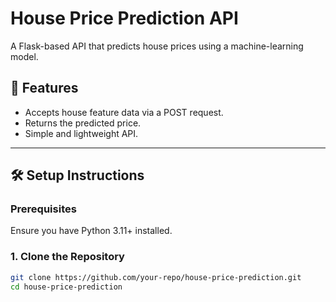# House Price Prediction API

A Flask-based API that predicts house prices using a machine-learning model.

## 📌 Features
- Accepts house feature data via a POST request.
- Returns the predicted price.
- Simple and lightweight API.

---

## 🛠️ Setup Instructions

### Prerequisites
Ensure you have Python 3.11+ installed.

### 1. Clone the Repository
```bash
git clone https://github.com/your-repo/house-price-prediction.git
cd house-price-prediction
